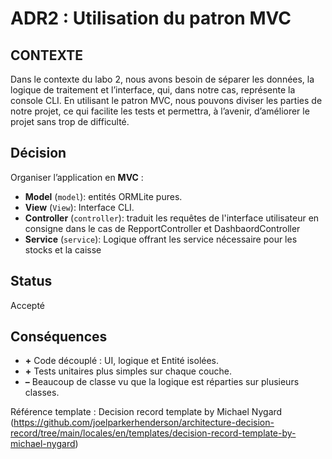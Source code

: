# ADR2 : Utilisation du patron MVC                                                                 

## CONTEXTE
Dans le contexte du labo 2, nous avons besoin de séparer les données, la logique de traitement et l’interface, qui, dans notre cas, représente la console CLI. En utilisant le patron MVC, nous pouvons diviser les parties de notre projet, ce qui facilite les tests et permettra, à l’avenir, d’améliorer le projet sans trop de difficulté.

## Décision
Organiser l’application en **MVC** :
- **Model** (`model`): entités ORMLite pures.  
- **View** (`View`): Interface CLI. 
- **Controller** (`controller`): traduit les requêtes de l'interface utilisateur en consigne dans le cas de RepportController et DashbaordController 
- **Service** (`service`): Logique offrant les service nécessaire pour les stocks et la caisse 


## Status
Accepté

## Conséquences
- **+** Code découplé : UI, logique et Entité isolées.  
- **+** Tests unitaires plus simples sur chaque couche.    
- **–** Beaucoup de classe vu que la logique est réparties sur plusieurs classes.


Référence template : Decision record template by Michael Nygard (https://github.com/joelparkerhenderson/architecture-decision-record/tree/main/locales/en/templates/decision-record-template-by-michael-nygard)

